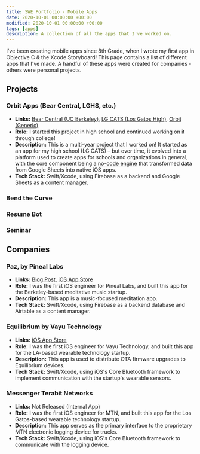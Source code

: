 ```yaml
---
title: SWE Portfolio - Mobile Apps
date: 2020-10-01 00:00:00 +00:00
modified: 2020-10-01 00:00:00 +00:00
tags: [apps]
description: A collection of all the apps that I've worked on.
---
```


I've been creating mobile apps since 8th Grade, when I wrote my first app in Objective C & the Xcode Storyboard! This page contains a list of different apps that I've made. A handful of these apps were created for companies - others were personal projects.

## Projects

### Orbit Apps (Bear Central, LGHS, etc.)

- **Links:** [Bear Central (UC Berkeley)](https://apps.apple.com/us/app/bear-central/id1441903611), [LG CATS (Los Gatos High)](https://apps.apple.com/us/app/lg-cats/id1418860317), [Orbit (Generic)](https://apps.apple.com/us/app/orbit-for-organizations/id1449112040)
- **Role:** I started this project in high school and continued working on it through college!
- **Description:** This is a multi-year project that I worked on! It started as an app for my high school (LG CATS) – but over time, it evolved into a platform used to create apps for schools and organizations in general, with the core component being a [no-code engine](https://getorbit.app) that transformed data from Google Sheets into native iOS apps.
- **Tech Stack:** Swift/Xcode, using Firebase as a backend and Google Sheets as a content manager. 

### Bend the Curve

### Resume Bot

### Seminar

### 



## Companies

### Paz, by Pineal Labs

- **Links:** [Blog Post](http://shomil.me/paz-app/), [iOS App Store](https://apps.apple.com/us/app/paz-relax-sleep-meditate/id1500085577)
- **Role:** I was the first iOS engineer for Pineal Labs, and built this app for the Berkeley-based meditative music startup.
- **Description:** This app is a music-focused meditation app.
- **Tech Stack:** Swift/Xcode, using Firebase as a backend database and Airtable as a content manager.

### **Equilibrium by Vayu Technology**

- **Links:** [iOS App Store](https://apps.apple.com/us/app/equilibrium-by-vayu-technology/id1264121687)
- **Role:** I was the first iOS engineer for Vayu Technology, and built this app for the LA-based wearable technology startup.
- **Description:** This app is used to distribute OTA firmware upgrades to Equilibrium devices.
- **Tech Stack:** Swift/Xcode, using iOS's Core Bluetooth framework to implement communication with the startup's wearable sensors.

### Messenger Terabit Networks

- **Links:** Not Released (Internal App)
- **Role:** I was the first iOS engineer for MTN, and built this app for the Los Gatos-based wearable technology startup.
- **Description:** This app serves as the primary interface to the proprietary MTN electronic logging device for trucks.
- **Tech Stack:** Swift/Xcode, using iOS's Core Bluetooth framework to communicate with the logging device.









